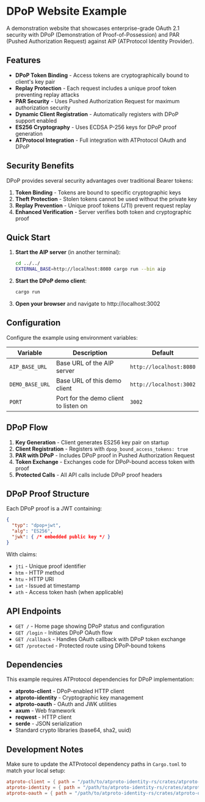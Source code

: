# DPoP Website Example

A demonstration website that showcases enterprise-grade OAuth 2.1 security with DPoP (Demonstration of Proof-of-Possession) and PAR (Pushed Authorization Request) against AIP (ATProtocol Identity Provider).

## Features

- **DPoP Token Binding** - Access tokens are cryptographically bound to client's key pair
- **Replay Protection** - Each request includes a unique proof token preventing replay attacks
- **PAR Security** - Uses Pushed Authorization Request for maximum authorization security
- **Dynamic Client Registration** - Automatically registers with DPoP support enabled
- **ES256 Cryptography** - Uses ECDSA P-256 keys for DPoP proof generation
- **ATProtocol Integration** - Full integration with ATProtocol OAuth and DPoP

## Security Benefits

DPoP provides several security advantages over traditional Bearer tokens:

1. **Token Binding** - Tokens are bound to specific cryptographic keys
2. **Theft Protection** - Stolen tokens cannot be used without the private key
3. **Replay Prevention** - Unique proof tokens (JTI) prevent request replay
4. **Enhanced Verification** - Server verifies both token and cryptographic proof

## Quick Start

1. **Start the AIP server** (in another terminal):
   ```bash
   cd ../../
   EXTERNAL_BASE=http://localhost:8080 cargo run --bin aip
   ```

2. **Start the DPoP demo client**:
   ```bash
   cargo run
   ```

3. **Open your browser** and navigate to http://localhost:3002

## Configuration

Configure the example using environment variables:

| Variable | Description | Default |
|----------|-------------|---------|
| `AIP_BASE_URL` | Base URL of the AIP server | `http://localhost:8080` |
| `DEMO_BASE_URL` | Base URL of this demo client | `http://localhost:3002` |
| `PORT` | Port for the demo client to listen on | `3002` |

## DPoP Flow

1. **Key Generation** - Client generates ES256 key pair on startup
2. **Client Registration** - Registers with `dpop_bound_access_tokens: true`
3. **PAR with DPoP** - Includes DPoP proof in Pushed Authorization Request
4. **Token Exchange** - Exchanges code for DPoP-bound access token with proof
5. **Protected Calls** - All API calls include DPoP proof headers

## DPoP Proof Structure

Each DPoP proof is a JWT containing:

```json
{
  "typ": "dpop+jwt",
  "alg": "ES256",
  "jwk": { /* embedded public key */ }
}
```

With claims:
- `jti` - Unique proof identifier
- `htm` - HTTP method
- `htu` - HTTP URI  
- `iat` - Issued at timestamp
- `ath` - Access token hash (when applicable)

## API Endpoints

- `GET /` - Home page showing DPoP status and configuration
- `GET /login` - Initiates DPoP OAuth flow
- `GET /callback` - Handles OAuth callback with DPoP token exchange
- `GET /protected` - Protected route using DPoP-bound tokens

## Dependencies

This example requires ATProtocol dependencies for DPoP implementation:

- **atproto-client** - DPoP-enabled HTTP client
- **atproto-identity** - Cryptographic key management
- **atproto-oauth** - OAuth and JWK utilities
- **axum** - Web framework
- **reqwest** - HTTP client
- **serde** - JSON serialization
- Standard crypto libraries (base64, sha2, uuid)

## Development Notes

Make sure to update the ATProtocol dependency paths in `Cargo.toml` to match your local setup:

```toml
atproto-client = { path = "/path/to/atproto-identity-rs/crates/atproto-client" }
atproto-identity = { path = "/path/to/atproto-identity-rs/crates/atproto-identity" }
atproto-oauth = { path = "/path/to/atproto-identity-rs/crates/atproto-oauth" }
```